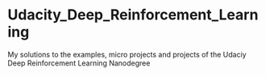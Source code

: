 # Udacity_Deep_Reinforcement_Learning
My solutions to the examples, micro projects and projects of the Udaciy Deep Reinforcement Learning Nanodegree
